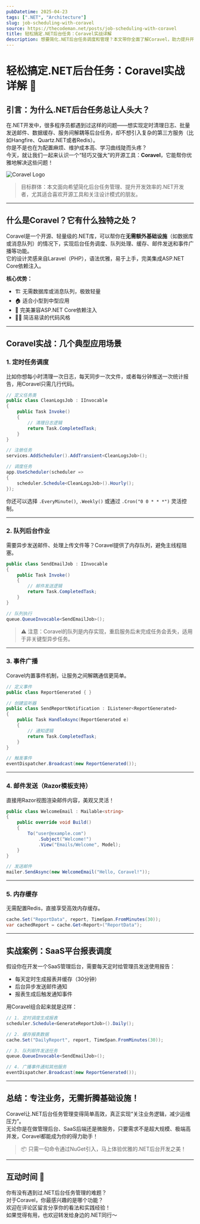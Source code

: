 ```yaml
---
pubDatetime: 2025-04-23
tags: [".NET", "Architecture"]
slug: job-scheduling-with-coravel
source: https://thecodeman.net/posts/job-scheduling-with-coravel
title: 轻松搞定.NET后台任务：Coravel实战详解
description: 想要简化.NET后台任务调度和管理？本文带你全面了解Coravel，助力提升开发效率，构建更清晰高效的后台应用！
---
```


# 轻松搞定.NET后台任务：Coravel实战详解 🚀

## 引言：为什么.NET后台任务总让人头大？

在.NET开发中，很多程序员都遇到过这样的问题——想实现定时清理日志、批量发送邮件、数据缓存、服务间解耦等后台任务，却不想引入复杂的第三方服务（比如Hangfire、Quartz.NET或者Redis）。  
你是不是也在为配置麻烦、维护成本高、学习曲线陡而头疼？  
今天，就让我们一起来认识一个“轻巧又强大”的开源工具：**Coravel**，它能帮你优雅地解决这些问题！

![Coravel Logo](https://github.com/jamesmh/coravel/raw/master/img/logo.png)

> 目标群体：本文面向希望简化后台任务管理、提升开发效率的.NET开发者，尤其适合喜欢开源工具和关注设计模式的朋友。

---

## 什么是Coravel？它有什么独特之处？

Coravel是一个开源、轻量级的.NET库，可以帮你在**无需额外基础设施**（如数据库或消息队列）的情况下，实现后台任务调度、队列处理、缓存、邮件发送和事件广播等功能。  
它的设计灵感来自Laravel（PHP），语法优雅，易于上手，完美集成ASP.NET Core依赖注入。

**核心优势：**

- 🏗 无需数据库或消息队列，极致轻量
- 🏠 适合小型到中型应用
- 🔗 完美兼容ASP.NET Core依赖注入
- 🧑‍💻 简洁易读的代码风格

---

## Coravel实战：几个典型应用场景

### 1. 定时任务调度

比如你想每小时清理一次日志，每天同步一次文件，或者每分钟推送一次统计报告，用Coravel只需几行代码。

```csharp
// 定义任务类
public class CleanLogsJob : IInvocable
{
    public Task Invoke()
    {
        // 清理日志逻辑
        return Task.CompletedTask;
    }
}

// 注册任务
services.AddScheduler().AddTransient<CleanLogsJob>();

// 调度任务
app.UseScheduler(scheduler =>
{
    scheduler.Schedule<CleanLogsJob>().Hourly();
});
```

你还可以选择 `.EveryMinute()`, `.Weekly()` 或通过 `.Cron("0 0 * * *")` 灵活控制。

---

### 2. 队列后台作业

需要异步发送邮件、处理上传文件等？Coravel提供了内存队列，避免主线程阻塞。

```csharp
public class SendEmailJob : IInvocable
{
    public Task Invoke()
    {
        // 邮件发送逻辑
        return Task.CompletedTask;
    }
}

// 队列执行
queue.QueueInvocable<SendEmailJob>();
```

> ⚠️ 注意：Coravel的队列是内存实现，重启服务后未完成任务会丢失，适用于非关键型异步任务。

---

### 3. 事件广播

Coravel内置事件机制，让服务之间解耦通信更简单。

```csharp
// 定义事件
public class ReportGenerated { }

// 创建监听器
public class SendReportNotification : IListener<ReportGenerated>
{
    public Task HandleAsync(ReportGenerated e)
    {
        // 通知逻辑
        return Task.CompletedTask;
    }
}

// 触发事件
eventDispatcher.Broadcast(new ReportGenerated());
```

---

### 4. 邮件发送（Razor模板支持）

直接用Razor视图渲染邮件内容，美观又灵活！

```csharp
public class WelcomeEmail : Mailable<string>
{
    public override void Build()
    {
        To("user@example.com")
            .Subject("Welcome!")
            .View("Emails/Welcome", Model);
    }
}

// 发送邮件
mailer.SendAsync(new WelcomeEmail("Hello, Coravel!"));
```

---

### 5. 内存缓存

无需配置Redis，直接享受高效内存缓存。

```csharp
cache.Set("ReportData", report, TimeSpan.FromMinutes(30));
var cachedReport = cache.Get<Report>("ReportData");
```

---

## 实战案例：SaaS平台报表调度

假设你在开发一个SaaS管理后台，需要每天定时给管理员发送使用报告：

- 每天定时生成报表并缓存（30分钟）
- 后台异步发送邮件通知
- 报表生成后触发通知事件

用Coravel组合起来就是这样：

```csharp
// 1. 定时调度生成报表
scheduler.Schedule<GenerateReportJob>().Daily();

// 2. 缓存报表数据
cache.Set("DailyReport", report, TimeSpan.FromMinutes(30));

// 3. 队列邮件发送任务
queue.QueueInvocable<SendEmailJob>();

// 4. 广播事件通知其他服务
eventDispatcher.Broadcast(new ReportGenerated());
```

---

## 总结：专注业务，无需折腾基础设施！

Coravel让.NET后台任务管理变得简单高效，真正实现“关注业务逻辑，减少运维压力”。  
无论你是在做管理后台、SaaS后端还是微服务，只要需求不是超大规模、极端高并发，Coravel都能成为你的得力助手！

> 📦 只需一句命令通过NuGet引入，马上体验优雅的.NET后台开发之美！

---

## 互动时间 🎯

你有没有遇到过.NET后台任务管理的难题？  
对于Coravel，你最感兴趣的是哪个功能？  
欢迎在评论区留言分享你的看法和实践经验！  
如果觉得有用，也欢迎转发给身边的.NET同行～
